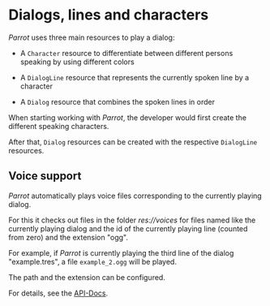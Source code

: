 # Dialogs, lines and characters

*Parrot* uses three main resources to play a dialog:

* A `Character` resource to differentiate between different persons speaking by using different colors

* A `DialogLine` resource that represents the currently spoken line by a character

* A `Dialog` resource that combines the spoken lines in order

When starting working with *Parrot*, the developer would first create the different speaking characters.

After that, `Dialog` resources can be created with the respective `DialogLine` resources.

## Voice support

*Parrot* automatically plays voice files corresponding to the currently playing dialog.

For this it checks out files in the folder *res://voices* for files named like the currently playing dialog and the id of the currently playing line (counted from zero) and the extension "ogg".

For example, if *Parrot* is currently playing the third line of the dialog "example.tres", a file `example_2.ogg` will be played.

The path and the extension can be configured.

For details, see the [API-Docs](api/parrot_dialog.gd.md).
